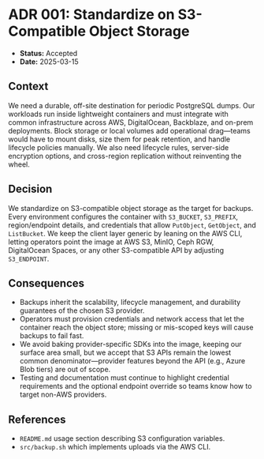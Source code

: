 # ADR 001: Standardize on S3-Compatible Object Storage

- **Status:** Accepted
- **Date:** 2025-03-15

## Context
We need a durable, off-site destination for periodic PostgreSQL dumps. Our workloads run inside lightweight containers and
must integrate with common infrastructure across AWS, DigitalOcean, Backblaze, and on-prem deployments. Block storage or
local volumes add operational drag—teams would have to mount disks, size them for peak retention, and handle lifecycle
policies manually. We also need lifecycle rules, server-side encryption options, and cross-region replication without
reinventing the wheel.

## Decision
We standardize on S3-compatible object storage as the target for backups. Every environment configures the container with
`S3_BUCKET`, `S3_PREFIX`, region/endpoint details, and credentials that allow `PutObject`, `GetObject`, and `ListBucket`.
We keep the client layer generic by leaning on the AWS CLI, letting operators point the image at AWS S3, MinIO, Ceph RGW,
DigitalOcean Spaces, or any other S3-compatible API by adjusting `S3_ENDPOINT`.

## Consequences
- Backups inherit the scalability, lifecycle management, and durability guarantees of the chosen S3 provider.
- Operators must provision credentials and network access that let the container reach the object store; missing or
  mis-scoped keys will cause backups to fail fast.
- We avoid baking provider-specific SDKs into the image, keeping our surface area small, but we accept that S3 APIs remain
  the lowest common denominator—provider features beyond the API (e.g., Azure Blob tiers) are out of scope.
- Testing and documentation must continue to highlight credential requirements and the optional endpoint override so teams
  know how to target non-AWS providers.

## References
- `README.md` usage section describing S3 configuration variables.
- `src/backup.sh` which implements uploads via the AWS CLI.
